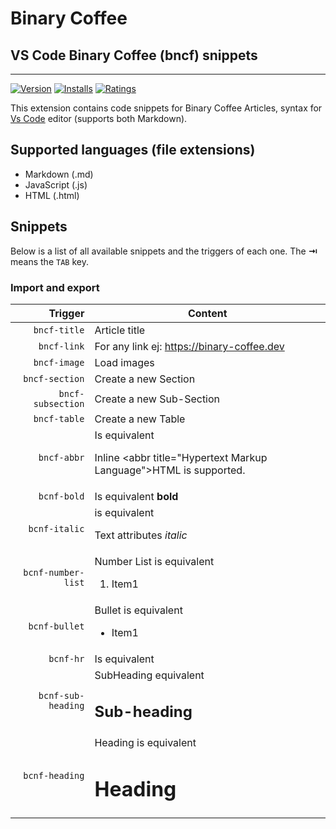 # Binary Coffee

## VS Code Binary Coffee (bncf) snippets

---

[![Version](https://vsmarketplacebadge.apphb.com/version/xabikos.JavaScriptSnippets.svg)](https://marketplace.visualstudio.com/items?itemName=xabikos.JavaScriptSnippets)
[![Installs](https://vsmarketplacebadge.apphb.com/installs/xabikos.JavaScriptSnippets.svg)](https://marketplace.visualstudio.com/items?itemName=xabikos.JavaScriptSnippets)
[![Ratings](https://vsmarketplacebadge.apphb.com/rating/xabikos.JavaScriptSnippets.svg)](https://marketplace.visualstudio.com/items?itemName=xabikos.JavaScriptSnippets)

This extension contains code snippets for Binary Coffee Articles, syntax for [Vs Code][code] editor (supports both Markdown).

## Supported languages (file extensions)

- Markdown (.md)
- JavaScript (.js)
- HTML (.html)

## Snippets

Below is a list of all available snippets and the triggers of each one. The **⇥** means the `TAB` key.

### Import and export

|            Trigger | Content                                                                                         |
| -----------------: | ----------------------------------------------------------------------------------------------- |
|       `bncf-title` | Article title                                                                                   |
|        `bncf-link` | For any link ej: https://binary-coffee.dev                                                      |
|       `bncf-image` | Load images                                                                                     |
|     `bncf-section` | Create a new Section                                                                            |
|  `bncf-subsection` | Create a new Sub-Section                                                                        |
|       `bncf-table` | Create a new Table                                                                              |
|        `bncf-abbr` | Is equivalent <p>Inline <abbr title=\"Hypertext Markup Language\">HTML</abbr> is supported.</p> |
|        `bcnf-bold` | Is equivalent <strong>bold</strong>                                                             |
|      `bcnf-italic` | is equivalent <p>Text attributes <em>italic</em>                                                |
| `bcnf-number-list` | Number List is equivalent <ol><li>Item1</li><ol>                                                |
|      `bcnf-bullet` | Bullet is equivalent <ul><li>Item1</li><ul>                                                     |
|          `bcnf-hr` | Is equivalent </hr>                                                                             |
| `bcnf-sub-heading` | SubHeading equivalent <h2>Sub-heading</h2>                                                      |
|     `bcnf-heading` | Heading is equivalent <h1>Heading</h1>                                                          |

[code]: https://binary-coffee.dev
